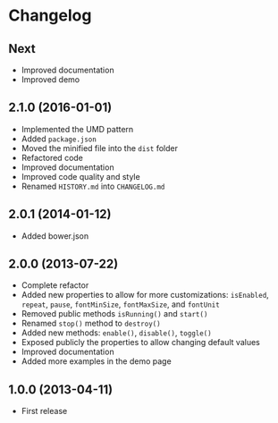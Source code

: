 # Changelog

## Next

* Improved documentation
* Improved demo

## 2.1.0 (2016-01-01)

* Implemented the UMD pattern
* Added `package.json`
* Moved the minified file into the `dist` folder
* Refactored code
* Improved documentation
* Improved code quality and style
* Renamed `HISTORY.md` into `CHANGELOG.md`

## 2.0.1 (2014-01-12)

* Added bower.json

## 2.0.0 (2013-07-22)

* Complete refactor
* Added new properties to allow for more customizations: `isEnabled`, `repeat`, `pause`, `fontMinSize`, `fontMaxSize`, and `fontUnit`
* Removed public methods `isRunning()` and `start()`
* Renamed `stop()` method to `destroy()`
* Added new methods: `enable()`, `disable()`, `toggle()`
* Exposed publicly the properties to allow changing default values
* Improved documentation
* Added more examples in the demo page

## 1.0.0 (2013-04-11)

* First release